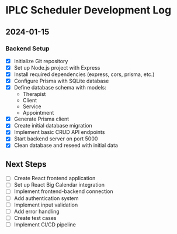 # IPLC Scheduler Development Log

## 2024-01-15

### Backend Setup
- [x] Initialize Git repository
- [x] Set up Node.js project with Express
- [x] Install required dependencies (express, cors, prisma, etc.)
- [x] Configure Prisma with SQLite database
- [x] Define database schema with models:
  - Therapist
  - Client
  - Service
  - Appointment
- [x] Generate Prisma client
- [x] Create initial database migration
- [x] Implement basic CRUD API endpoints
- [x] Start backend server on port 5000
- [x] Clean database and reseed with initial data

## Next Steps
- [ ] Create React frontend application
- [ ] Set up React Big Calendar integration
- [ ] Implement frontend-backend connection
- [ ] Add authentication system
- [ ] Implement input validation
- [ ] Add error handling
- [ ] Create test cases
- [ ] Implement CI/CD pipeline
